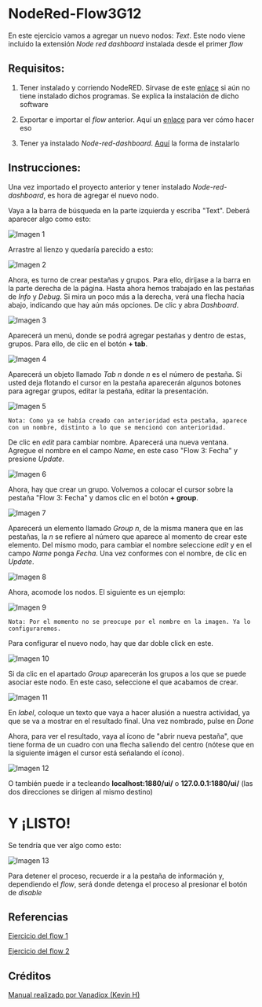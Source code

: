 # NodeRed-Flow3G12

En este ejercicio vamos a agregar un nuevo nodos: _Text_. Este nodo viene incluido la extensión _Node red dashboard_ instalada desde el primer _flow_

## Requisitos: 

1. Tener instalado y corriendo NodeRED. Sírvase de este [enlace](https://github.com/Vanadiox/NodeRed-Flow1G12) si aún no tiene instalado dichos programas. Se explica la instalación de dicho software 

2. Exportar e importar el _flow_ anterior. Aquí un [enlace](https://github.com/Vanadiox/NodeRed-Flow2G12) para ver cómo hacer eso

3. Tener ya instalado _Node-red-dashboard_. [Aquí](https://github.com/Vanadiox/NodeRed-Flow1G12) la forma de instalarlo

## Instrucciones: 

Una vez importado el proyecto anterior y tener instalado _Node-red-dashboard_, es hora de agregar el nuevo nodo. 

Vaya a la barra de búsqueda en la parte izquierda y escriba "Text". Deberá aparecer algo como esto:

![Imagen 1](https://raw.githubusercontent.com/Vanadiox/NodeRed-Flow3G12/main/imgs/1.png)

Arrastre al lienzo y quedaría parecido a esto:

![Imagen 2](https://raw.githubusercontent.com/Vanadiox/NodeRed-Flow3G12/main/imgs/2.png)

Ahora, es turno de crear pestañas y grupos. Para ello, diríjase a la barra en la parte derecha de la página. Hasta ahora hemos trabajado en las pestañas de _Info_ y _Debug_. Si mira un poco más a la derecha, verá una flecha hacia abajo, indicando que hay aún más opciones. De clic y abra _Dashboard_.

![Imagen 3](https://raw.githubusercontent.com/Vanadiox/NodeRed-Flow3G12/main/imgs/3.png)

Aparecerá un menú, donde se podrá agregar pestañas y dentro de estas, grupos. Para ello, de clic en el botón **+ tab**.

![Imagen 4](https://raw.githubusercontent.com/Vanadiox/NodeRed-Flow3G12/main/imgs/4.png)

Aparecerá un objeto llamado _Tab n_ donde _n_ es el número de pestaña. 
Si usted deja flotando el cursor en la pestaña aparecerán algunos botones para agregar grupos, editar la pestaña, editar la presentación. 

![Imagen 5](https://raw.githubusercontent.com/Vanadiox/NodeRed-Flow3G12/main/imgs/5.png)

~~~
Nota: Como ya se había creado con anterioridad esta pestaña, aparece con un nombre, distinto a lo que se mencionó con anterioridad. 
~~~

De clic en _edit_ para cambiar nombre. Aparecerá una nueva ventana. Agregue el nombre en el campo _Name_, en este caso "Flow 3: Fecha" y presione _Update_.

![Imagen 6](https://raw.githubusercontent.com/Vanadiox/NodeRed-Flow3G12/main/imgs/6.png)

Ahora, hay que crear un grupo. Volvemos a colocar el cursor sobre la pestaña "Flow 3: Fecha" y damos clic en el botón **+ group**.

![Imagen 7](https://raw.githubusercontent.com/Vanadiox/NodeRed-Flow3G12/main/imgs/7.png)

Aparecerá un elemento llamado _Group n_, de la misma manera que en las pestañas, la _n_ se refiere al número que aparece al momento de crear este elemento. Del mismo modo, para cambiar el nombre seleccione _edit_ y en el campo _Name_ ponga _Fecha_. Una vez conformes con el nombre, de clic en _Update_.

![Imagen 8](https://raw.githubusercontent.com/Vanadiox/NodeRed-Flow3G12/main/imgs/8.png)

Ahora, acomode los nodos. El siguiente es un ejemplo:

![Imagen 9](https://raw.githubusercontent.com/Vanadiox/NodeRed-Flow3G12/main/imgs/9.png)

~~~
Nota: Por el momento no se preocupe por el nombre en la imagen. Ya lo configuraremos.
~~~

Para configurar el nuevo nodo, hay que dar doble click en este.

![Imagen 10](https://raw.githubusercontent.com/Vanadiox/NodeRed-Flow3G12/main/imgs/10.png)

Si da clic en el apartado _Group_ aparecerán los grupos a los que se puede asociar este nodo. En este caso, seleccione el que acabamos de crear. 

![Imagen 11](https://raw.githubusercontent.com/Vanadiox/NodeRed-Flow3G12/main/imgs/11.png)

En _label_, coloque un texto que vaya a hacer alusión a nuestra actividad, ya que se va a mostrar en el resultado final. Una vez nombrado, pulse en _Done_

Ahora, para ver el resultado, vaya al ícono de "abrir nueva pestaña", que tiene forma de un cuadro con una flecha saliendo del centro (nótese que en la siguiente imágen el cursor está señalando el ícono).

![Imagen 12](https://raw.githubusercontent.com/Vanadiox/NodeRed-Flow3G12/main/imgs/12.png)

O también puede ir a tecleando **localhost:1880/ui/** o **127.0.0.1:1880/ui/** (las dos direcciones se dirigen al mismo destino)

# Y ¡LISTO!

Se tendría que ver algo como esto: 

![Imagen 13](https://raw.githubusercontent.com/Vanadiox/NodeRed-Flow3G12/main/imgs/13.png)

Para detener el proceso, recuerde ir a la pestaña de información y, dependiendo el _flow_, será donde detenga el proceso al presionar el botón de _disable_

## Referencias

[Ejercicio del flow 1](https://github.com/Vanadiox/NodeRed-Flow1G12)

[Ejercicio del flow 2](https://github.com/Vanadiox/NodeRed-Flow2G12)

## Créditos

[Manual realizado por Vanadiox (Kevin H)](https://github.com/Vanadiox)
